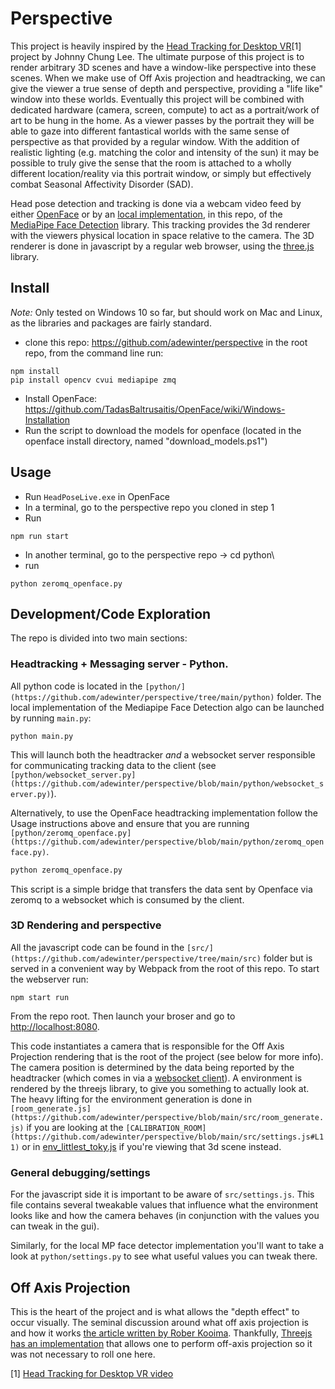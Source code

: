 # Perspective

This project is heavily inspired by the [Head Tracking for Desktop VR](http://johnnylee.net/projects/wii/)[1] project by Johnny Chung Lee.  The ultimate purpose of this project is to render arbitrary 3D scenes and have a window-like perspective into these scenes.  When we make use of Off Axis projection and headtracking, we can give the viewer a true sense of depth and perspective, providing a "life like" window into these worlds.  Eventually this project will be combined with dedicated hardware (camera, screen, compute) to act as a portrait/work of art to be hung in the home.  As a viewer passes by the portrait they will be able to gaze into different fantastical worlds with the same sense of perspective as that provided by a regular window.  With the addition of realistic lighting (e.g. matching the color and intensity of the sun) it may be possible to truly give the sense that the room is attached to a wholly different location/reality via this portrait window, or simply but effectively combat Seasonal Affectivity Disorder (SAD).


Head pose detection and tracking is done via a webcam video feed by either [OpenFace](https://github.com/TadasBaltrusaitis/OpenFace) or by an [local implementation](https://github.com/adewinter/perspective/blob/main/python/face_detector.py), in this repo, of the [MediaPipe Face Detection](https://google.github.io/mediapipe/solutions/face_detection.html) library.  This tracking provides the 3d renderer with the viewers physical location in space relative to the camera.  The 3D renderer is done in javascript by a regular web browser, using the [three.js](https://threejs.org/) library.

## Install

*Note:* Only tested on Windows 10 so far, but should work on Mac and Linux, as the libraries and packages are fairly standard.

* clone this repo: https://github.com/adewinter/perspective
in the root repo, from the command line run:
```
npm install
pip install opencv cvui mediapipe zmq
```

* Install OpenFace: https://github.com/TadasBaltrusaitis/OpenFace/wiki/Windows-Installation
* Run the script to download the models for openface (located in the openface install directory, named "download_models.ps1")


## Usage

* Run `HeadPoseLive.exe` in OpenFace
* In a terminal, go to the perspective repo you cloned in step 1
* Run
```
npm run start
```

* In another terminal, go to the perspective repo -> cd python\
* run
```
python zeromq_openface.py
```

## Development/Code Exploration

The repo is divided into two main sections:

### Headtracking + Messaging server - Python.
All python code is located in the `[python/](https://github.com/adewinter/perspective/tree/main/python)` folder.  The local implementation of the Mediapipe Face Detection algo can be launched by running `main.py`:
```
python main.py
```
This will launch both the headtracker _and_ a websocket server responsible for communicating tracking data to the client (see `[python/websocket_server.py](https://github.com/adewinter/perspective/blob/main/python/websocket_server.py)`).

Alternatively, to use the OpenFace headtracking implementation follow the Usage instructions above and ensure that you are running `[python/zeromq_openface.py](https://github.com/adewinter/perspective/blob/main/python/zeromq_openface.py)`. 
```python
python zeromq_openface.py

```
This script is a simple bridge that transfers the data sent by Openface via zeromq to a websocket which is consumed by the client.

### 3D Rendering and perspective
All the javascript code can be found in the `[src/](https://github.com/adewinter/perspective/tree/main/src)` folder but is served in a convenient way by Webpack from the root of this repo.  To start the webserver run:
```
npm start run

```

From the repo root.  Then launch your broser and go to [http://localhost:8080](http://localhost:8080).

This code instantiates a camera that is responsible for the Off Axis Projection rendering that is the root of the project (see below for more info). The camera position is determined by the data being reported by the headtracker (which comes in via a [websocket client](https://github.com/adewinter/perspective/blob/main/src/websocket_client.js)).  A environment is rendered by the threejs library, to give you something to actually look at.  The heavy lifting for the environment generation is done in `[room_generate.js](https://github.com/adewinter/perspective/blob/main/src/room_generate.js)` if you are looking at the `[CALIBRATION_ROOM](https://github.com/adewinter/perspective/blob/main/src/settings.js#L11)` or in [env_littlest_toky.js](https://github.com/adewinter/perspective/blob/main/src/env_littlest_tokyo.js) if you're viewing that 3d scene instead.

### General debugging/settings
For the javascript side it is important to be aware of `src/settings.js`.  This file contains several tweakable values that influence what the environment looks like and how the camera behaves (in conjunction with the values you can tweak in the gui).

Similarly, for the local MP face detector implementation you'll want to take a look at `python/settings.py` to see what useful values you can tweak there.


## Off Axis Projection
This is the heart of the project and is what allows the "depth effect" to occur visually.  The seminal discussion around what off axis projection is and how it works [the article written by Rober Kooima](https://web.archive.org/web/20191110002841/http://csc.lsu.edu/~kooima/articles/genperspective/index.html).  Thankfully, [Threejs has an implementation](https://github.com/mrdoob/three.js/issues/5381) that allows one to perform off-axis projection so it was not necessary to roll one here.


[1] [Head Tracking for Desktop VR video](https://www.youtube.com/watch?v=Jd3-eiid-Uw)